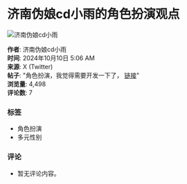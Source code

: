 # 济南伪娘cd小雨的角色扮演观点

![济南伪娘cd小雨](https://pbs.twimg.com/profile_images/1834469755304247296/YN4pKiy4_normal.jpg)

**作者**: 济南伪娘cd小雨  
**时间**: 2024年10月10日 5:06 AM  
**来源**: X (Twitter)  
**帖子**: "角色扮演，我觉得需要开发一下了， [链接](https://t.co/q3DPxSeb2Q)"  
**浏览量**: 4,498  
**评论数**: 7  

### 标签
- 角色扮演
- 多元性别

### 评论
- 暂无评论内容。